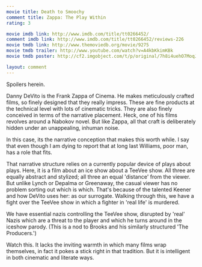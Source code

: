 ```yaml
---
movie title: Death to Smoochy
comment title: Zappa: The Play Within
rating: 3

movie imdb link: http://www.imdb.com/title/tt0266452/
comment imdb link: http://www.imdb.com/title/tt0266452/reviews-226
movie tmdb link: http://www.themoviedb.org/movie/9275
movie tmdb trailer: http://www.youtube.com/watch?v=A4kbKkimKBk
movie tmdb poster: http://cf2.imgobject.com/t/p/original/7h8i4uehO7MoqJ4V39GhZDpqExZ.jpg

layout: comment
---
```


Spoilers herein.

Danny DeVito is the Frank Zappa of Cinema. He makes meticulously crafted films, so finely designed that they really impress. These are fine products at the technical level with lots of cinematic tricks. They are also finely conceived in terms of the narrative placement. Heck, one of his films revolves around a Nabokov novel. But like Zappa, all that craft is deliberately hidden under an unappealing, inhuman noise.

In this case, its the narrative conception that makes this worth while. I say that even though I am dying to report that at long last Williams, poor man, has a role that fits.

That narrative structure relies on a currently popular device of plays about plays. Here, it is a film about an ice show about a TeeVee show. All three are equally abstract and stylized; all three an equal 'distance' from the viewer. But unlike Lynch or Depalma or Greenaway, the casual viewer has no problem sorting out which is which. That's because of the talented Keener and how DeVito uses her: as our surrogate. Walking through this, we have a fight over the TeeVee show in which a fighter in 'real life' is murdered.

We have essential nazis controlling the TeeVee show, disrupted by 'real' Nazis which are a threat to the player and which he turns around in the iceshow parody. (This is a nod to Brooks and his similarly structured 'The Producers.')

Watch this. It lacks the inviting warmth in which many films wrap themselves, in fact it pokes a stick right in that tradition. But it is intelligent in both cinematic and literate ways.